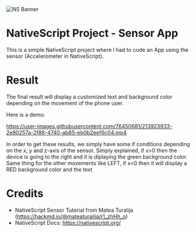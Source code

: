 ![NS Banner](https://i.ibb.co/tD2MFrz/Sans-titre-33.png)
# NativeScript Project - Sensor App

This is a simple NativeScript project where I had to code an App using the sensor (Accelerometer in NativeScript).

# Result

The final result will display a customized text and background color depending on the movement of the phone user.

Here is a demo:

https://user-images.githubusercontent.com/76450681/213923933-2e80257a-2f86-4740-ab85-eb0b2eef6c04.mp4

In order to get these results, we simply have some if conditions depending on the x, y and z-axis of the sensor.
Simply explained, if x>0 then the device is going to the right and it is diplaying the green background color. Same thing for the other movements like LEFT, if x<0 then it will display a RED background color and the text 

# Credits

- NativeScript Sensor Tutorial from Matea Turalija (https://hackmd.io/@mateaturalija/r1_zhHh_o)
- NativeScript Docs: https://nativescript.org/ 


